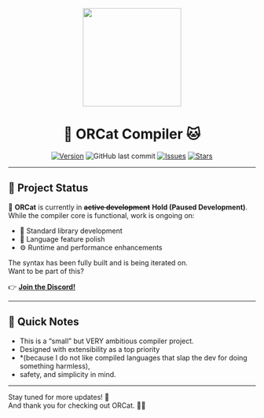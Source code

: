 <div align="center">

<img src="https://github.com/user-attachments/assets/02dfcb6a-84e6-4954-b9a8-e911f462359f" width="200"/>

# 🐋 ORCat Compiler 🐱

[![Version](https://img.shields.io/badge/ORCatCompiler‑VER-1.8‑Beta-blue)](https://github.com/MikaLorielle/Orcat-Lang)
![GitHub last commit](https://img.shields.io/github/last-commit/MikaLorielle/Orcat-lang)
[![Issues](https://img.shields.io/github/issues/MikaLorielle/Orcat-Lang.svg)](https://github.com/MikaLorielle/Orcat-Lang/issues)
[![Stars](https://img.shields.io/github/stars/MikaLorielle/Orcat-Lang.svg?style=social)](https://github.com/MikaLorielle/Orcat-Lang/stargazers)

</div>

---

## 🚧 Project Status
🐋
**ORCat** is currently in ~~**active development**~~ **Hold (Paused Development)**.  
While the compiler core is functional, work is ongoing on:

- 🧱 Standard library development  
- 🧬 Language feature polish  
- ⚙️ Runtime and performance enhancements

The syntax has been fully built and is being iterated on.  
Want to be part of this?

👉 **[Join the Discord!](https://discord.gg/zmnuz4h88x)**

---

## 📌 Quick Notes

- This is a “small” but VERY ambitious compiler project.
- Designed with extensibility as a top priority
- *(because I do not like compiled languages that slap the dev for doing something harmless),
- safety, and simplicity in mind.

---

Stay tuned for more updates! 🌟  
And thank you for checking out ORCat. 🐋🐱
